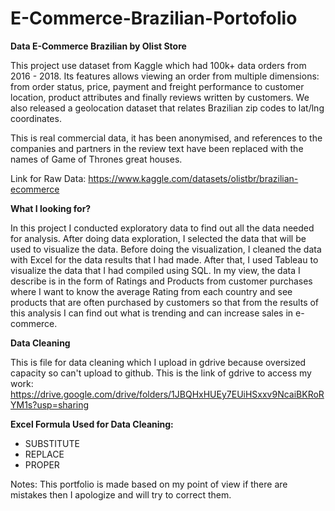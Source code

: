 # E-Commerce-Brazilian-Portofolio

**Data E-Commerce Brazilian by Olist Store**

This project use dataset from Kaggle which had 100k+ data orders from 2016 - 2018. Its features allows viewing an order from multiple dimensions: from order status, price, 
payment and freight performance to customer location, product attributes and finally reviews written by customers. We also released a geolocation dataset that relates 
Brazilian zip codes to lat/lng coordinates.

This is real commercial data, it has been anonymised, and references to the companies and partners in the review text have been replaced with the names of Game of Thrones 
great houses.

Link for Raw Data: https://www.kaggle.com/datasets/olistbr/brazilian-ecommerce

**What I looking for?**

In this project I conducted exploratory data to find out all the data needed for analysis. After doing data exploration, I selected the data that will be used to visualize the 
data. Before doing the visualization, I cleaned the data with Excel for the data results that I had made. After that, I used Tableau to visualize the data that I had compiled 
using SQL. In my view, the data I describe is in the form of Ratings and Products from customer purchases where I want to know the average Rating from each country and see 
products that are often purchased by customers so that from the results of this analysis I can find out what is trending and can increase sales in e-commerce.

**Data Cleaning**

This is file for data cleaning which I upload in gdrive because oversized capacity so can't upload to github. This is the link of gdrive to access my work:
https://drive.google.com/drive/folders/1JBQHxHUEy7EUiHSxxv9NcaiBKRoRYM1s?usp=sharing

**Excel Formula Used for Data Cleaning:**
- SUBSTITUTE
- REPLACE
- PROPER

Notes: This portfolio is made based on my point of view if there are mistakes then I apologize and will try to correct them.

